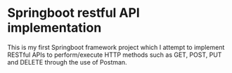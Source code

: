 # Springboot restful API implementation

This is my first Springboot framework project which I attempt to implement RESTful APIs to perform/execute HTTP methods such as GET, POST, PUT and DELETE through the use of Postman.




